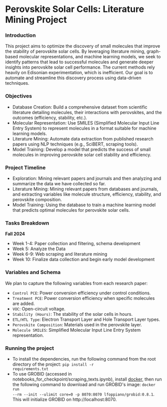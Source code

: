 # Perovskite Solar Cells: Literature Mining Project

### Introduction
This project aims to optimize the discovery of small molecules that improve the stability of perovskite solar cells. By leveraging literature mining, graph-based molecular representations, and machine learning models, we seek to identify patterns that lead to successful molecules and generate deeper insights into perovskite solar cell performance. The current methods rely heavily on Edisonian experimentation, which is inefficient. Our goal is to automate and streamline this discovery process using data-driven techniques.

### Objectives
- Database Creation: Build a comprehensive dataset from scientific literature detailing molecules, their interactions with perovskites, and the outcomes (efficiency, stability, etc.).
- Molecular Representation: Use SMILES (Simplified Molecular Input Line Entry System) to represent molecules in a format suitable for machine learning models.
- Literature Mining: Automate data extraction from published research papers using NLP techniques (e.g., SciBERT, scraping tools).
- Model Training: Develop a model that predicts the success of small molecules in improving perovskite solar cell stability and efficiency.

### Project Timeline
- Exploration: Mining relevant papers and journals and then analyzing and summarize the data we have collected so far.
- Literature Mining: Mining relevant papers from databases and journals, and extracting variables like molecule structure, efficiency, stability, and perovskite composition.
- Model Training: Using the database to train a machine learning model that predicts optimal molecules for perovskite solar cells.

### Tasks Breakdown
**Fall 2024**
- Week 1-4: Paper collection and filtering, schema development
- Week 5: Analyze the Data
- Week 6-9: Web scraping and literature mining
- Week 10: Finalize data collection and begin early model development

### Variables and Schema
We plan to capture the following variables from each research paper:
- `Control PCE`: Power conversion efficiency under control conditions.
- `Treatment PCE`: Power conversion efficiency when specific molecules are added.
- `VOC`: Open-circuit voltage.
- `Stability (Hours)`: The stability of the solar cells in hours.
- `ETL/HTL Type`: Electron Transport Layer and Hole Transport Layer types.
- `Perovskite Composition`: Materials used in the perovskite layer.
- `Molecule SMILES`: Simplified Molecular Input Line Entry System representation.

### Running the project
- To install the dependencies, run the following command from the root directory of the project: <code>pip install -r requirements.txt</code>
- To use GROBID (accessed in notebooks_for_checkpoint/scraping_texts.ipynb), install [docker](https://docs.docker.com/engine/install/), 
then run the following command to download and run GROBID's image: <code>docker run --rm --init --ulimit core=0 -p 8070:8070 lfoppiano/grobid:0.8.1</code>. This will initialize GROBID on http://localhost:8070.